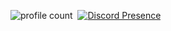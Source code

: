 ![profile count](https://komarev.com/ghpvc/?username=Adonciafx&color=dc143c)&nbsp;
[![Discord Presence](https://lanyard-profile-readme.vercel.app/api/972398070492987444?theme=dark&bg=06154a&animated=true&hideDiscrim=false&borderRadius=20px)](https://discord.com/users/972398070492987444)
<br>
